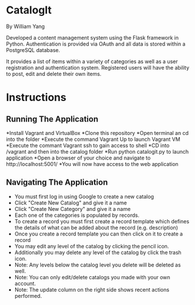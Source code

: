 # CatalogIt

By William Yang

Developed a content management system using the Flask framework in Python. Authentication is provided via OAuth and all data is stored within a PostgreSQL database.

It provides a list of items within a variety of categories as well as a user registration and authentication system. Registered users will have the ability to post, edit and delete their own items.

# Instructions

## Running The Application

*Install Vagrant and VirtualBox
*Clone this repository
*Open terminal an cd into the folder
*Execute the command Vagrant Up to launch Vagrant VM
*Execute the commant Vagrant ssh to gain access to shell
*CD into /vagrant and then into the catalog folder
*Run python catalogit.py to launch application
*Open a browser of your choice and navigate to http://localhost:5001/
*You will now have access to the web application

## Navigating The Application
* You must first log in using Google to create a new catalog
* Click "Create New Catalog" and give it a name
* Click "Create New Category" and give it a name
* Each one of the categories is populated by records.
* To create a record you must first create a record template which
defines the details of what can be added about the record (e.g. description)
* Once you create a record template you can then click on it to create a record
* You may edit any level of the catalog by clicking the pencil icon.
* Additionally you may delete any level of the catalog by click the trash icon.
* Note: Any levels below the catalog level you delete will be deleted as well.
* Note: You can only edit/delete catalogs you made with your own account.
* Note: The update column on the right side shows recent actions performed.
